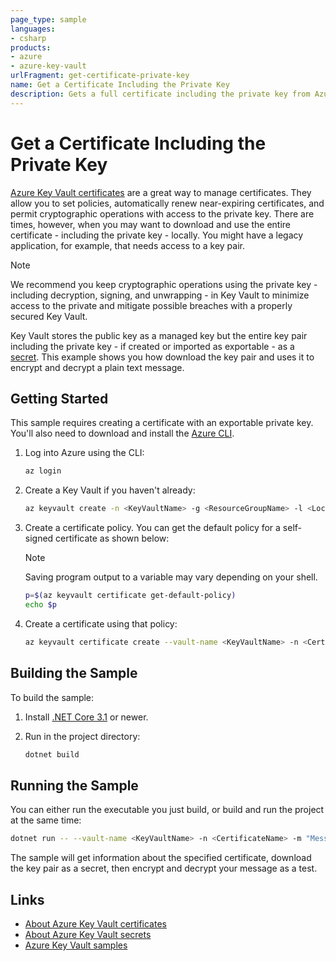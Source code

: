 ```yaml
---
page_type: sample
languages:
- csharp
products:
- azure
- azure-key-vault
urlFragment: get-certificate-private-key
name: Get a Certificate Including the Private Key
description: Gets a full certificate including the private key from Azure Key Vault.
---
```


# Get a Certificate Including the Private Key

[Azure Key Vault certificates][azure-keyvault-certificates] are a great way to manage certificates. They allow you to set policies, automatically renew near-expiring certificates, and permit cryptographic operations with access to the private key. There are times, however, when you may want to download and use the entire certificate - including the private key - locally. You might have a legacy application, for example, that needs access to a key pair.

> [!NOTE]
> We recommend you keep cryptographic operations using the private key - including decryption, signing, and unwrapping - in Key Vault to minimize access to the private and mitigate possible breaches with a properly secured Key Vault.

Key Vault stores the public key as a managed key but the entire key pair including the private key - if created or imported as exportable - as a [secret][azure-keyvault-secrets]. This example shows you how download the key pair and uses it to encrypt and decrypt a plain text message.

## Getting Started

This sample requires creating a certificate with an exportable private key. You'll also need to download and install the [Azure CLI](https://aka.ms/azure-cli).

1. Log into Azure using the CLI:

   ```bash
   az login
   ```

2. Create a Key Vault if you haven't already:

   ```bash
   az keyvault create -n <KeyVaultName> -g <ResourceGroupName> -l <Location>
   ```

3. Create a certificate policy. You can get the default policy for a self-signed certificate as shown below:

   > [!NOTE]
   > Saving program output to a variable may vary depending on your shell.

   ```bash
   p=$(az keyvault certificate get-default-policy)
   echo $p
   ```

4. Create a certificate using that policy:

   ```bash
   az keyvault certificate create --vault-name <KeyVaultName> -n <CertificateName> -p "$p"
   ```

## Building the Sample

To build the sample:

1. Install [.NET Core 3.1](https://dot.net) or newer.

2. Run in the project directory:

   ```bash
   dotnet build
   ```

## Running the Sample

You can either run the executable you just build, or build and run the project at the same time:

```bash
dotnet run -- --vault-name <KeyVaultName> -n <CertificateName> -m "Message you want to encrypt and decrypt"
```

The sample will get information about the specified certificate, download the key pair as a secret, then encrypt and decrypt your message as a test.

## Links

- [About Azure Key Vault certificates][azure-keyvault-certificates]
- [About Azure Key Vault secrets][azure-keyvault-secrets]
- [Azure Key Vault samples](https://aka.ms/azsdk/net/keyvault/samples)

[azure-keyvault-certificates]: https://docs.microsoft.com/azure/key-vault/certificates/about-certificates
[azure-keyvault-secrets]: https://docs.microsoft.com/azure/key-vault/secrets/about-secrets

